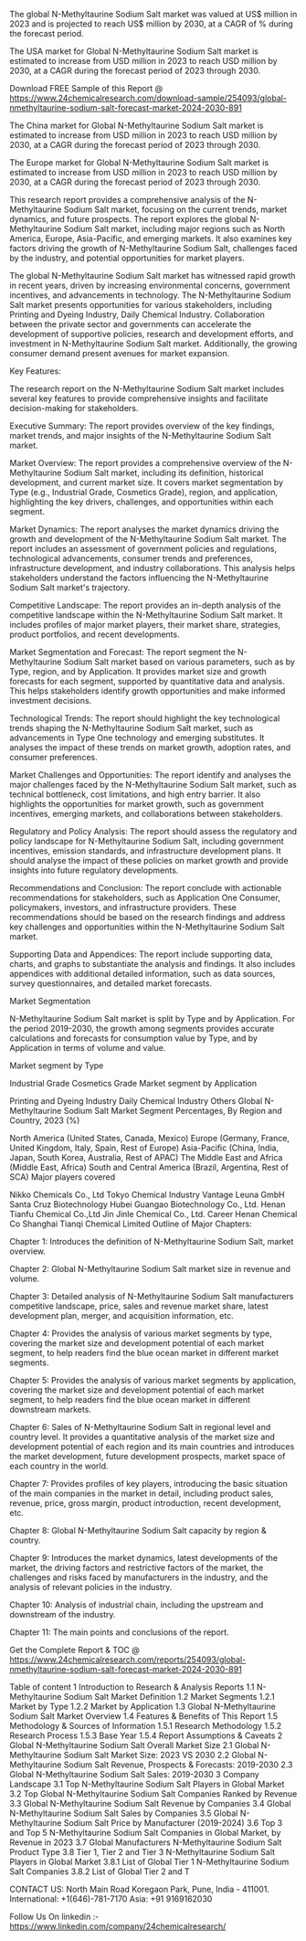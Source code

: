 The global N-Methyltaurine Sodium Salt market was valued at US$ million in 2023 and is projected to reach US$ million by 2030, at a CAGR of % during the forecast period.

The USA market for Global N-Methyltaurine Sodium Salt market is estimated to increase from USD million in 2023 to reach USD million by 2030, at a CAGR during the forecast period of 2023 through 2030.

Download FREE Sample of this Report @ https://www.24chemicalresearch.com/download-sample/254093/global-nmethyltaurine-sodium-salt-forecast-market-2024-2030-891

The China market for Global N-Methyltaurine Sodium Salt market is estimated to increase from USD million in 2023 to reach USD million by 2030, at a CAGR during the forecast period of 2023 through 2030.

The Europe market for Global N-Methyltaurine Sodium Salt market is estimated to increase from USD million in 2023 to reach USD million by 2030, at a CAGR during the forecast period of 2023 through 2030.

This research report provides a comprehensive analysis of the N-Methyltaurine Sodium Salt market, focusing on the current trends, market dynamics, and future prospects. The report explores the global N-Methyltaurine Sodium Salt market, including major regions such as North America, Europe, Asia-Pacific, and emerging markets. It also examines key factors driving the growth of N-Methyltaurine Sodium Salt, challenges faced by the industry, and potential opportunities for market players.

The global N-Methyltaurine Sodium Salt market has witnessed rapid growth in recent years, driven by increasing environmental concerns, government incentives, and advancements in technology. The N-Methyltaurine Sodium Salt market presents opportunities for various stakeholders, including Printing and Dyeing Industry, Daily Chemical Industry. Collaboration between the private sector and governments can accelerate the development of supportive policies, research and development efforts, and investment in N-Methyltaurine Sodium Salt market. Additionally, the growing consumer demand present avenues for market expansion.

Key Features:

The research report on the N-Methyltaurine Sodium Salt market includes several key features to provide comprehensive insights and facilitate decision-making for stakeholders.

Executive Summary: The report provides overview of the key findings, market trends, and major insights of the N-Methyltaurine Sodium Salt market.

Market Overview: The report provides a comprehensive overview of the N-Methyltaurine Sodium Salt market, including its definition, historical development, and current market size. It covers market segmentation by Type (e.g., Industrial Grade, Cosmetics Grade), region, and application, highlighting the key drivers, challenges, and opportunities within each segment.

Market Dynamics: The report analyses the market dynamics driving the growth and development of the N-Methyltaurine Sodium Salt market. The report includes an assessment of government policies and regulations, technological advancements, consumer trends and preferences, infrastructure development, and industry collaborations. This analysis helps stakeholders understand the factors influencing the N-Methyltaurine Sodium Salt market's trajectory.

Competitive Landscape: The report provides an in-depth analysis of the competitive landscape within the N-Methyltaurine Sodium Salt market. It includes profiles of major market players, their market share, strategies, product portfolios, and recent developments.

Market Segmentation and Forecast: The report segment the N-Methyltaurine Sodium Salt market based on various parameters, such as by Type, region, and by Application. It provides market size and growth forecasts for each segment, supported by quantitative data and analysis. This helps stakeholders identify growth opportunities and make informed investment decisions.

Technological Trends: The report should highlight the key technological trends shaping the N-Methyltaurine Sodium Salt market, such as advancements in Type One technology and emerging substitutes. It analyses the impact of these trends on market growth, adoption rates, and consumer preferences.

Market Challenges and Opportunities: The report identify and analyses the major challenges faced by the N-Methyltaurine Sodium Salt market, such as technical bottleneck, cost limitations, and high entry barrier. It also highlights the opportunities for market growth, such as government incentives, emerging markets, and collaborations between stakeholders.

Regulatory and Policy Analysis: The report should assess the regulatory and policy landscape for N-Methyltaurine Sodium Salt, including government incentives, emission standards, and infrastructure development plans. It should analyse the impact of these policies on market growth and provide insights into future regulatory developments.

Recommendations and Conclusion: The report conclude with actionable recommendations for stakeholders, such as Application One Consumer, policymakers, investors, and infrastructure providers. These recommendations should be based on the research findings and address key challenges and opportunities within the N-Methyltaurine Sodium Salt market.

Supporting Data and Appendices: The report include supporting data, charts, and graphs to substantiate the analysis and findings. It also includes appendices with additional detailed information, such as data sources, survey questionnaires, and detailed market forecasts.

Market Segmentation

N-Methyltaurine Sodium Salt market is split by Type and by Application. For the period 2019-2030, the growth among segments provides accurate calculations and forecasts for consumption value by Type, and by Application in terms of volume and value.

Market segment by Type

Industrial Grade
Cosmetics Grade
Market segment by Application

Printing and Dyeing Industry
Daily Chemical Industry
Others
Global N-Methyltaurine Sodium Salt Market Segment Percentages, By Region and Country, 2023 (%)

North America (United States, Canada, Mexico)
Europe (Germany, France, United Kingdom, Italy, Spain, Rest of Europe)
Asia-Pacific (China, India, Japan, South Korea, Australia, Rest of APAC)
The Middle East and Africa (Middle East, Africa)
South and Central America (Brazil, Argentina, Rest of SCA)
Major players covered

Nikko Chemicals Co., Ltd
Tokyo Chemical Industry
Vantage Leuna GmbH
Santa Cruz Biotechnology
Hubei Guangao Biotechnology Co., Ltd.
Henan Tianfu Chemical Co.,Ltd
Jin Jinle Chemical Co., Ltd.
Career Henan Chemical Co
Shanghai Tianqi Chemical Limited
Outline of Major Chapters:

Chapter 1: Introduces the definition of N-Methyltaurine Sodium Salt, market overview.

Chapter 2: Global N-Methyltaurine Sodium Salt market size in revenue and volume.

Chapter 3: Detailed analysis of N-Methyltaurine Sodium Salt manufacturers competitive landscape, price, sales and revenue market share, latest development plan, merger, and acquisition information, etc.

Chapter 4: Provides the analysis of various market segments by type, covering the market size and development potential of each market segment, to help readers find the blue ocean market in different market segments.

Chapter 5: Provides the analysis of various market segments by application, covering the market size and development potential of each market segment, to help readers find the blue ocean market in different downstream markets.

Chapter 6: Sales of N-Methyltaurine Sodium Salt in regional level and country level. It provides a quantitative analysis of the market size and development potential of each region and its main countries and introduces the market development, future development prospects, market space of each country in the world.

Chapter 7: Provides profiles of key players, introducing the basic situation of the main companies in the market in detail, including product sales, revenue, price, gross margin, product introduction, recent development, etc.

Chapter 8: Global N-Methyltaurine Sodium Salt capacity by region & country.

Chapter 9: Introduces the market dynamics, latest developments of the market, the driving factors and restrictive factors of the market, the challenges and risks faced by manufacturers in the industry, and the analysis of relevant policies in the industry.

Chapter 10: Analysis of industrial chain, including the upstream and downstream of the industry.

Chapter 11: The main points and conclusions of the report.

Get the Complete Report & TOC @ https://www.24chemicalresearch.com/reports/254093/global-nmethyltaurine-sodium-salt-forecast-market-2024-2030-891

Table of content
1 Introduction to Research & Analysis Reports
1.1 N-Methyltaurine Sodium Salt Market Definition
1.2 Market Segments
1.2.1 Market by Type
1.2.2 Market by Application
1.3 Global N-Methyltaurine Sodium Salt Market Overview
1.4 Features & Benefits of This Report
1.5 Methodology & Sources of Information
1.5.1 Research Methodology
1.5.2 Research Process
1.5.3 Base Year
1.5.4 Report Assumptions & Caveats
2 Global N-Methyltaurine Sodium Salt Overall Market Size
2.1 Global N-Methyltaurine Sodium Salt Market Size: 2023 VS 2030
2.2 Global N-Methyltaurine Sodium Salt Revenue, Prospects & Forecasts: 2019-2030
2.3 Global N-Methyltaurine Sodium Salt Sales: 2019-2030
3 Company Landscape
3.1 Top N-Methyltaurine Sodium Salt Players in Global Market
3.2 Top Global N-Methyltaurine Sodium Salt Companies Ranked by Revenue
3.3 Global N-Methyltaurine Sodium Salt Revenue by Companies
3.4 Global N-Methyltaurine Sodium Salt Sales by Companies
3.5 Global N-Methyltaurine Sodium Salt Price by Manufacturer (2019-2024)
3.6 Top 3 and Top 5 N-Methyltaurine Sodium Salt Companies in Global Market, by Revenue in 2023
3.7 Global Manufacturers N-Methyltaurine Sodium Salt Product Type
3.8 Tier 1, Tier 2 and Tier 3 N-Methyltaurine Sodium Salt Players in Global Market
3.8.1 List of Global Tier 1 N-Methyltaurine Sodium Salt Companies
3.8.2 List of Global Tier 2 and T

CONTACT US:
North Main Road Koregaon Park, Pune, India - 411001.
International: +1(646)-781-7170
Asia: +91 9169162030

Follow Us On linkedin :- https://www.linkedin.com/company/24chemicalresearch/
